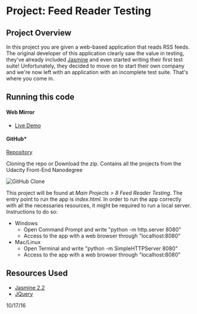# Project: Feed Reader Testing

## Project Overview

In this project you are given a web-based application that reads RSS feeds. The original developer of this application clearly saw the value in testing, they've already included [Jasmine](http://jasmine.github.io/) and even started writing their first test suite! Unfortunately, they decided to move on to start their own company and we're now left with an application with an incomplete test suite. That's where you come in.


## Running this code

#### Web Mirror
- [Live Demo](http://giemper.com/Udacity/FeedReader/)

#### GitHub*
[Repository](https://github.com/Giemper/UdacityFrontEnd/tree/master/MainProjects/8%20Feed%20Reader%20Testing)

Cloning the repo or Download the zip. Contains all the projects from the Udacity Front-End Nanodegree

![GitHub Clone](http://image.prntscr.com/image/10ddd47b37e24f149532164e15abf2e2.png)


This project will be found at *Main Projects > 8 Feed Reader Testing*. The entry point to run the app is *index.html*.
In order to run the app correctly with all the necessaries resources, it might be required to run a local server.
Instructions to do so:

- Windows
    * Open Command Prompt and write "python -m http.server 8080"
    * Access to the app with a web browser through "localhost:8080"
- Mac/Linux
    * Open Terminal and write "python -m SimpleHTTPServer 8080"
    * Access to the app with a web browser through "localhost:8080"

## Resources Used
- [Jasmine 2.2](http://jasmine.github.io/)
- [JQuery](https://jquery.com/)

10/17/16